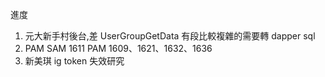 進度

1. 元大新手村後台,差 UserGroupGetData 有段比較複雜的需要轉 dapper sql
2. PAM SAM 1611 PAM 1609、1621、1632、1636
3. 新美琪 ig token 失效研究
